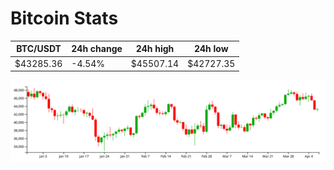 # Bitcoin Stats

BTC/USDT|24h change|24h high|24h low|
|---|---|---|---|
|$43285.36|-4.54%|$45507.14|$42727.35|

<img src="./chart.svg">

